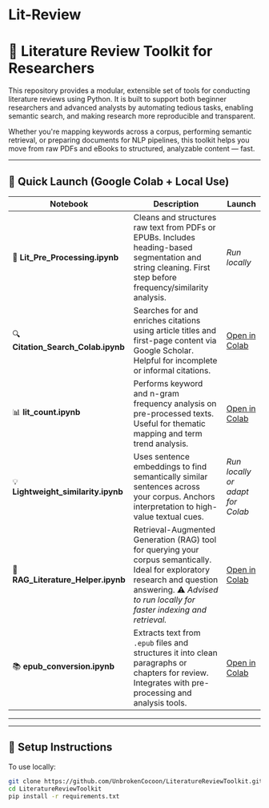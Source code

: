 # Lit-Review

# 🧠 Literature Review Toolkit for Researchers

This repository provides a modular, extensible set of tools for conducting literature reviews using Python. It is built to support both beginner researchers and advanced analysts by automating tedious tasks, enabling semantic search, and making research more reproducible and transparent.

Whether you're mapping keywords across a corpus, performing semantic retrieval, or preparing documents for NLP pipelines, this toolkit helps you move from raw PDFs and eBooks to structured, analyzable content — fast.

---

## 🚀 Quick Launch (Google Colab + Local Use)

| Notebook | Description | Launch |
|----------|-------------|--------|
| 🧹 **Lit_Pre_Processing.ipynb** | Cleans and structures raw text from PDFs or EPUBs. Includes heading-based segmentation and string cleaning. First step before frequency/similarity analysis. | _Run locally_ |
| 🔍 **Citation_Search_Colab.ipynb** | Searches for and enriches citations using article titles and first-page content via Google Scholar. Helpful for incomplete or informal citations. | [Open in Colab](https://colab.research.google.com/drive/1AghtEN0k6fqzv1ugODXwqQEKUwciPGIp?usp=sharing) |
| 📊 **lit_count.ipynb** | Performs keyword and n-gram frequency analysis on pre-processed texts. Useful for thematic mapping and term trend analysis. | [Open in Colab](https://colab.research.google.com/drive/1BEGQjYDSdWBjhvc-83NwcMmjuTIsOXyc?usp=sharing) |
| 💡 **Lightweight_similarity.ipynb** | Uses sentence embeddings to find semantically similar sentences across your corpus. Anchors interpretation to high-value textual cues. | _Run locally or adapt for Colab_ |
| 🧠 **RAG_Literature_Helper.ipynb** | Retrieval-Augmented Generation (RAG) tool for querying your corpus semantically. Ideal for exploratory research and question answering. ⚠️ *Advised to run locally for faster indexing and retrieval.* | [Open in Colab](https://colab.research.google.com/drive/1oPYMbsCNTS4MggtTSBr_6UG_YIORvw1Y?usp=sharing) |
| 📚 **epub_conversion.ipynb** | Extracts text from `.epub` files and structures it into clean paragraphs or chapters for review. Integrates with pre-processing and analysis tools. | [Open in Colab](https://colab.research.google.com/drive/1-3tF12vGAJNc60W_h_5XgnKMdeI6zE7V?usp=sharing) |

---


---

## 🔧 Setup Instructions

To use locally:

```bash
git clone https://github.com/UnbrokenCocoon/LiteratureReviewToolkit.git
cd LiteratureReviewToolkit
pip install -r requirements.txt
